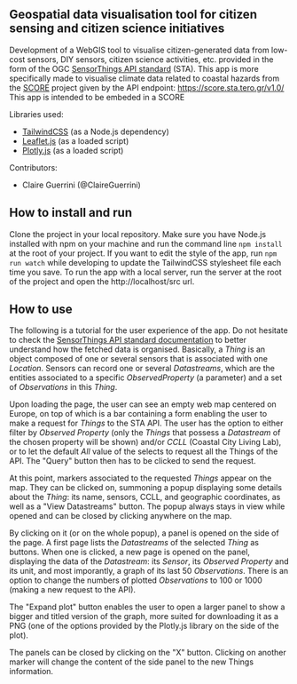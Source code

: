 ## Geospatial data visualisation tool for citizen sensing and citizen science initiatives

Development of a WebGIS tool to visualise citizen-generated data from low-cost sensors, DIY sensors, citizen science activities, etc. provided in the form of the OGC [SensorThings API standard](https://developers.sensorup.com/docs/) (STA). This app is more specifically made to visualise climate data related to coastal hazards from the [SCORE](https://score-eu-project.eu/) project given by the API endpoint: https://score.sta.tero.gr/v1.0/
This app is intended to be embeded in a SCORE 

Libraries used:
* [TailwindCSS](https://tailwindcss.com) (as a Node.js dependency)
* [Leaflet.js](https://leafletjs.com/) (as a loaded script)
* [Plotly.js](https://plotly.com/javascript/) (as a loaded script)

Contributors:

* Claire Guerrini (@ClaireGuerrini)

## How to install and run

Clone the project in your local repository. Make sure you have Node.js installed with npm on your machine and run the command line `npm install` at the root of your project. If you want to edit the style of the app, run `npm run watch` while developing to update the TailwindCSS stylesheet file each time you save. To run the app with a local server, run the server at the root of the project and open the http://localhost/src url.

## How to use

The following is a tutorial for the user experience of the app. Do not hesitate to check the [SensorThings API standard documentation](https://developers.sensorup.com/docs/) to better understand how the fetched data is organised. Basically, a *Thing* is an object composed of one or several sensors that is associated with one *Location*. Sensors can record one or several *Datastreams*, which are the entities associated to a specific *ObservedProperty* (a parameter) and a set of *Observations* in this *Thing*. 

Upon loading the page, the user can see an empty web map centered on Europe, on top of which is a bar containing a form enabling the user to make a request for *Things* to the STA API. The user has the option to either filter by *Observed Property* (only the *Things* that possess a *Datastream* of the chosen property will be shown) and/or *CCLL* (Coastal City Living Lab), or to let the default *All* value of the selects to request all the Things of the API. The "Query" button then has to be clicked to send the request.

At this point, markers associated to the requested *Things* appear on the map. They can be clicked on, summoning a popup displaying some details about the *Thing*: its name, sensors, CCLL, and geographic coordinates, as well as a "View Datastreams" button. The popup always stays in view while opened and can be closed by clicking anywhere on the map.

By clicking on it (or on the whole popup), a panel is opened on the side of the page. A first page lists the *Datastreams* of the selected *Thing* as buttons. When one is clicked, a new page is opened on the panel, displaying the data of the *Datastream*: its *Sensor*, its *Observed Property* and its unit, and most imporantly, a graph of its last 50 *Observations*. There is an option to change the numbers of plotted *Observations* to 100 or 1000 (making a new request to the API). 

The "Expand plot" button enables the user to open a larger panel to show a bigger and titled version of the graph, more suited for downloading it as a PNG (one of the options provided by the Plotly.js library on the side of the plot).

The panels can be closed by clicking on the "X" button. Clicking on another marker will change the content of the side panel to the new Things information.

